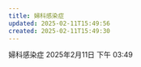 ```yaml
---
title: 婦科感染症
updated: 2025-02-11T15:49:56
created: 2025-02-11T15:49:30
---
```


婦科感染症
2025年2月11日
下午 03:49
